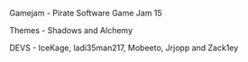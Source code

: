 Gamejam - Pirate Software Game Jam 15

Themes - Shadows and Alchemy

DEVS - IceKage, ladi35man217, Mobeeto, Jrjopp and Zack1ey
